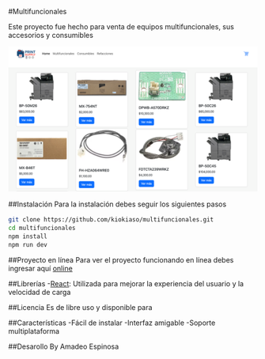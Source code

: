 #Multifuncionales

Este proyecto fue  hecho para venta de equipos multifuncionales, sus accesorios y consumibles

![captura](/public/principal.png)

##Instalación
Para la instalación debes seguir los siguientes pasos

```bash
git clone https://github.com/kiokiaso/multifuncionales.git
cd multifuncionales
npm install
npm run dev
```
##Proyecto en línea
Para ver el proyecto funcionando en línea debes ingresar aquí [online](https://grupoexi.com)

##Librerías
-[React](https://react.org): Utilizada para mejorar la experiencia del usuario y la velocidad de carga

##Licencia
Es de libre uso y disponible para

##Características
-Fácil de instalar
-Interfaz amigable
-Soporte multiplataforma

##Desarollo
By Amadeo Espinosa


